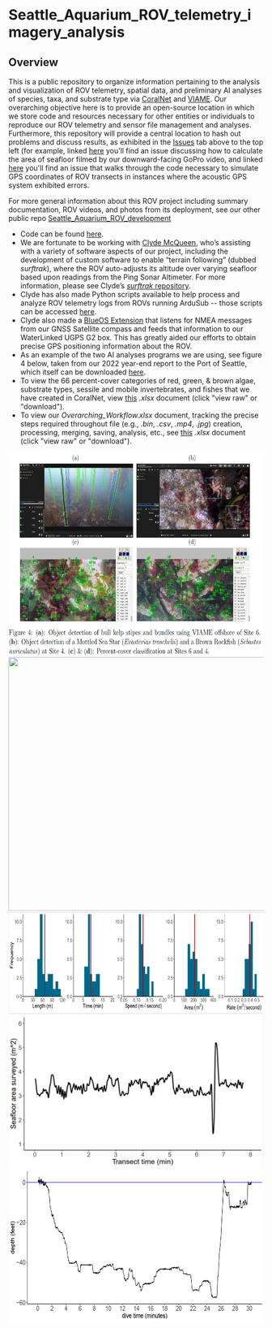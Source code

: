 # Seattle_Aquarium_ROV_telemetry_imagery_analysis

## Overview

This is a public repository to organize information pertaining to the analysis and visualization of ROV telemetry, spatial data, and preliminary AI analyses of species, taxa, and substrate type via [CoralNet](https://coralnet.ucsd.edu/) and [VIAME](https://www.viametoolkit.org/wp-content/uploads/2020/09/VIAME-AI-Workshop-Aug2020.pdf). Our overarching objective here is to provide an open-source location in which we store code and resources necessary for other entities or individuals to reproduce our ROV telemetry and sensor file management and analyses. Furthermore, this repository will provide a central location to hash out problems and discuss results, as exhibited in the [Issues](https://github.com/zhrandell/Seattle_Aquarium_ROV_telemetry_imagery_analysis/issues?q=is%3Aissue+is%3Aclosed) tab above to the top left (for example, linked [here](https://github.com/zhrandell/Seattle_Aquarium_ROV_telemetry_imagery_analysis/issues/9) you'll find an issue discussing how to calculate the area of seafloor filmed by our downward-facing GoPro video, and linked [here](https://github.com/zhrandell/Seattle_Aquarium_ROV_telemetry_imagery_analysis/issues/8) you'll find an issue that walks through the code necessary to simulate GPS coordinates of ROV transects in instances where the acoustic GPS system exhibited errors.   

For more general information about this ROV project including summary documentation, ROV videos, and photos from its deployment, see our other public repo [Seattle_Aquarium_ROV_development](https://github.com/zhrandell/Seattle_Aquarium_ROV_development)

* Code can be found [here](https://github.com/zhrandell/Seattle_Aquarium_ROV_telemetry_imagery_analysis/tree/main/code).
* We are fortunate to be working with [Clyde McQueen](https://github.com/clydemcqueen), who’s assisting with a variety of software aspects of our project, including the development of custom software to enable “terrain following” (dubbed _surftrak_), where the ROV auto-adjusts its altitude over varying seafloor based upon readings from the Ping Sonar Altimeter. For more information, please see Clyde’s [_surftrak_ repository](https://github.com/clydemcqueen/ardusub_surftrak). 
* Clyde has also made Python scripts available to help process and analyze ROV telemetry logs from ROVs running ArduSub -- those scripts can be accessed [here](https://github.com/clydemcqueen/ardusub_log_tools).
* Clyde also made a [BlueOS Extension](https://discuss.bluerobotics.com/t/external-integrations-extensions/10912) that listens for NMEA messages from our GNSS Satellite compass and feeds that information to our WaterLinked UGPS G2 box. This has greatly aided our efforts to obtain precise GPS positioning information about the ROV.    
* As an example of the two AI analyses programs we are using, see figure 4 below, taken from our 2022 year-end report to the Port of Seattle, which itself can be downloaded [here](https://drive.google.com/file/d/1HJUBRQQiuhMxuoTgmrHuluVSnRD-cZ3M/view).  
* To view the 66 percent-cover categories of red, green, & brown algae, substrate types, sessile and mobile invertebrates, and fishes that we have created in CoralNet, view [this](https://github.com/zhrandell/Seattle_Aquarium_ROV_telemetry_imagery_analysis/blob/main/documents/CoralNet_Classifications.xlsx) *.xlsx* document (click "view raw" or "download").
* To view our *Overarching_Workflow.xlsx* document, tracking the precise steps required throughout file (e.g., *.bin*, *.csv*, *.mp4*, *.jpg*) creation, processing, merging, saving, analysis, etc., see [this](https://github.com/zhrandell/Seattle_Aquarium_ROV_telemetry_imagery_analysis/blob/main/documents/Overarching_Workflow.xlsx) *.xlsx* document (click "view raw" or "download"). 

<p align="center">
  <img src="figures/AI_image.png" width="600", height="400"/>
  <img src="figures/CentennialPark.png" width="600", height="500"/>
  <img src="figures/survey_params.png" width="600", height="200" /> 
  <img src="figures/area_T4.png" width="600", height="300" />
  <img src="figures/2022_08_01_Mushroom-Rock_depthlog1024_1.png" width="600", height="300" />
</p>



